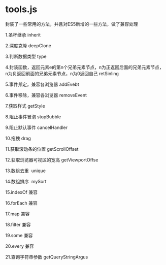 # tools.js
封装了一些常用的方法，并且对ES5新增的一些方法，做了兼容处理



1.圣杯继承 inherit


2.深度克隆 deepClone


3.判断数据类型 type


4.封装函数，返回元素e的第n个兄弟元素节点，n为正返回后面的兄弟元素节点，
  n为负返回前面的兄弟元素节点，n为0返回自己 retSinling


5.事件邦定，兼容各浏览器 addEvebt 


6.事件移除，兼容各浏览器  removeEvent


7.获取样式 getStyle


8.阻止事件冒泡  stopBubble


9.阻止默认事件  cancelHandler


10.拖拽 drag


11.获取滚动条的位置 getScrollOffset


12.获取浏览器可视区的宽高 getViewportOffse


13.数组去重  unique


14.数组排序  mySort


15.indexOf 兼容


16.forEach 兼容


17.map 兼容


18.filter 兼容


19.some 兼容


20.every 兼容


21.查询字符串参数 getQueryStringArgus

